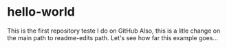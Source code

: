 # hello-world
This is the first repository teste I do on GitHub
Also, this is a litle change on the main path to readme-edits path. Let's see how far this example goes...
